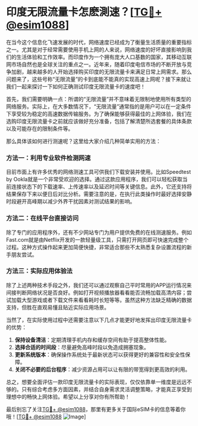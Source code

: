 # 印度无限流量卡怎麽測速？[[TG💪+ @esim1088](https://t.me/s/esim1088)]

在当今这个信息化飞速发展的时代，网络速度已经成为了衡量生活质量的重要指标之一。尤其是对于经常需要使用手机上网的人来说，网络速度的好坏直接影响到我们的生活体验和工作效率。而印度作为一个拥有庞大人口基数的国家，其移动互联网市场自然也是全球关注的重点之一。近年来，随着印度电信市场的不断开放与竞争加剧，越来越多的人开始选择购买印度的无限流量卡来满足日常上网需求。那么问题来了，这些号称“无限流量”的卡到底能不能真的实现高速上网呢？接下来就让我们一起来探讨一下如何正确测试印度无限流量卡的速度吧！

首先，我们需要明确一点：所谓的“无限流量”并不意味着无限制地使用所有类型的网络服务。实际上，在大多数情况下，“无限流量”通常指的是用户可以在一定条件下享受较为稳定的高速数据传输服务。为了确保能够获得最佳的上网体验，我们在选购印度无限流量卡之前就应该做好充分准备，包括了解清楚所选套餐的具体条款以及可能存在的限制条件等。

那么具体该如何进行测速呢？这里给大家介绍几种简单实用的方法：

### 方法一：利用专业软件检测网速

目前市面上有许多优秀的网络测速工具可供我们下载安装并使用。比如Speedtest by Ookla就是一个非常受欢迎的选择。通过这款应用程序，我们可以轻松获取当前连接状态下的下载速率、上传速率以及延迟时间等关键信息。此外，它还支持将结果保存下来以便日后对比分析。需要注意的是，在执行此类操作时最好选择安静时段避开高峰期以减少外界干扰因素对测试结果的影响。

### 方法二：在线平台直接访问

除了专门的应用程序外，还有不少网站专门为用户提供免费的在线测速服务。例如Fast.com就是由Netflix开发的一款轻量级工具，只需打开网页即可快速完成整个过程。这种方式操作起来更加简便快捷，非常适合那些不太熟悉复杂设置流程的新手朋友尝试。

### 方法三：实际应用体验法

除了上述两种技术手段之外，我们还可以通过观察自己平时常用的APP运行情况来间接判断网络状况是否良好。例如打开视频播放器看看能否流畅加载高清内容；尝试加载大型游戏或者下载文件来看看耗时长短等等。虽然这种方法缺乏精确的数据支持，但胜在直观易懂且贴近实际应用场景。

当然了，在实际使用过程中还需要注意以下几点才能更好地发挥出印度无限流量卡的优势：

1. **保持设备清洁**：定期清理手机内存和缓存空间有助于提高整体性能。
2. **选择合适的时间段**：尽量避免高峰时段以免造成拥塞现象。
3. **更新系统版本**：确保操作系统处于最新状态可以获得更好的兼容性和安全性保障。
4. **关闭不必要的后台程序**：减少资源占用可以让有限的带宽得到更高效的利用。

总之，想要全面评估一款印度无限流量卡的实际表现，仅仅依靠单一维度是远远不够的。只有综合考虑多方面因素，并结合自身需求灵活调整策略，才能真正享受到理想中的畅快上网体验。希望以上分享对你有所帮助！

最后别忘了关注[TG💪+ @esim1088](https://t.me/s/esim1088)，那里有更多关于国际eSIM卡的信息等着你哦！[[TG💪+ @esim1088](https://t.me/s/esim1088) ![Image](https://i.postimg.cc/4NQfJmqS/Snipaste-2025-05-13-00-14-12.png)]